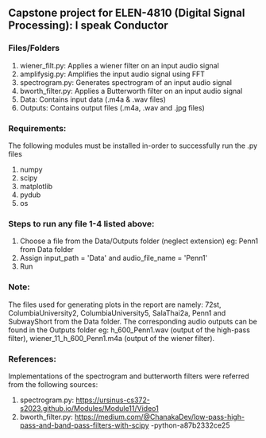 ## Capstone project for ELEN-4810 (Digital Signal Processing): I speak Conductor ##

### Files/Folders ###
1. wiener_filt.py: Applies a wiener filter on an input audio signal
2. amplifysig.py: Amplifies the input audio signal using FFT
3. spectrogram.py: Generates spectrogram of an input audio signal
4. bworth_filter.py: Applies a Butterworth filter on an input audio signal
5. Data: Contains input data (.m4a & .wav files)
6. Outputs: Contains output files (.m4a, .wav and .jpg files)
   
### Requirements: ###
The following modules must be installed in-order to successfully run the .py files
1. numpy
2. scipy
3. matplotlib
4. pydub
5. os

### Steps to run any file 1-4 listed above: ###
1. Choose a file from the Data/Outputs folder (neglect extension) eg: Penn1 from Data
folder
2. Assign input_path = 'Data' and audio_file_name = 'Penn1'
3. Run

### Note: ### 
The files used for generating plots in the report are namely: 72st, ColumbiaUniversity2,
ColumbiaUniversity5, SalaThai2a, Penn1 and SubwayShort from the Data folder. The
corresponding audio outputs can be found in the Outputs folder eg: h_600_Penn1.wav (output
of the high-pass filter), wiener_11_h_600_Penn1.m4a (output of the wiener filter).

### References: ###
Implementations of the spectrogram and butterworth filters were referred from the following
sources:
1. spectrogram.py:
https://ursinus-cs372-s2023.github.io/Modules/Module11/Video1
2. bworth_filter.py:
https://medium.com/@ChanakaDev/low-pass-high-pass-and-band-pass-filters-with-scipy
-python-a87b2332ce25
